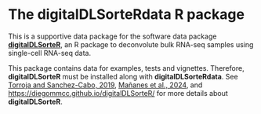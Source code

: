# The **digitalDLSorteRdata** R package

This is a supportive data package for the software data package [**digitalDLSorteR**](https://github.com/diegommcc/digitalDLSorteR), an R package to deconvolute bulk RNA-seq samples using single-cell RNA-seq data.

This package contains data for examples, tests and vignettes. Therefore, **digitalDLSorteR** must be installed along with **digitalDLSorteRdata**. See [Torroja and Sanchez-Cabo, 2019](https://www.frontiersin.org/articles/10.3389/fgene.2019.00978/full), [Mañanes et al., 2024](https://academic.oup.com/bioinformatics/article/40/2/btae072/7609037), and <https://diegommcc.github.io/digitalDLSorteR/> for more details about **digitalDLSorteR**. 
